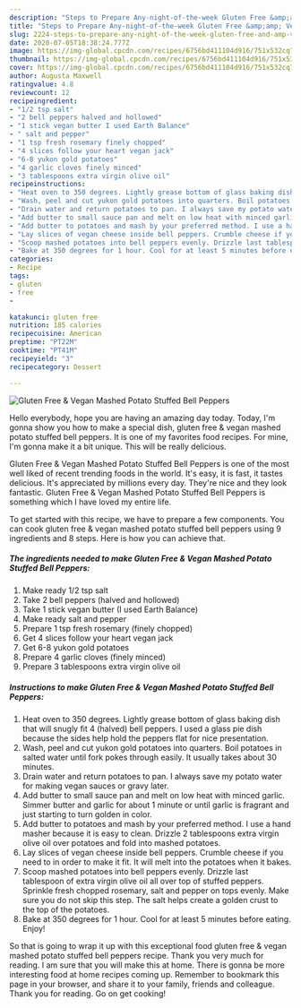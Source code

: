 ```yaml
---
description: "Steps to Prepare Any-night-of-the-week Gluten Free &amp;amp; Vegan Mashed Potato Stuffed Bell Peppers"
title: "Steps to Prepare Any-night-of-the-week Gluten Free &amp;amp; Vegan Mashed Potato Stuffed Bell Peppers"
slug: 2224-steps-to-prepare-any-night-of-the-week-gluten-free-and-amp-vegan-mashed-potato-stuffed-bell-peppers
date: 2020-07-05T18:38:24.777Z
image: https://img-global.cpcdn.com/recipes/6756bd411104d916/751x532cq70/gluten-free-vegan-mashed-potato-stuffed-bell-peppers-recipe-main-photo.jpg
thumbnail: https://img-global.cpcdn.com/recipes/6756bd411104d916/751x532cq70/gluten-free-vegan-mashed-potato-stuffed-bell-peppers-recipe-main-photo.jpg
cover: https://img-global.cpcdn.com/recipes/6756bd411104d916/751x532cq70/gluten-free-vegan-mashed-potato-stuffed-bell-peppers-recipe-main-photo.jpg
author: Augusta Maxwell
ratingvalue: 4.8
reviewcount: 12
recipeingredient:
- "1/2 tsp salt"
- "2 bell peppers halved and hollowed"
- "1 stick vegan butter I used Earth Balance"
- " salt and pepper"
- "1 tsp fresh rosemary finely chopped"
- "4 slices follow your heart vegan jack"
- "6-8 yukon gold potatoes"
- "4 garlic cloves finely minced"
- "3 tablespoons extra virgin olive oil"
recipeinstructions:
- "Heat oven to 350 degrees. Lightly grease bottom of glass baking dish that will snugly fit 4 (halved) bell peppers. I used a glass pie dish because the sides help hold the peppers flat for nice presentation."
- "Wash, peel and cut yukon gold potatoes into quarters. Boil potatoes in salted water until fork pokes through easily. It usually takes about 30 minutes."
- "Drain water and return potatoes to pan. I always save my potato water for making vegan sauces or gravy later."
- "Add butter to small sauce pan and melt on low heat with minced garlic. Simmer butter and garlic for about 1 minute or until garlic is fragrant and just starting to turn golden in color."
- "Add butter to potatoes and mash by your preferred method. I use a hand masher because it is easy to clean. Drizzle 2 tablespoons extra virgin olive oil over potatoes and fold into mashed potatoes."
- "Lay slices of vegan cheese inside bell peppers. Crumble cheese if you need to in order to make it fit. It will melt into the potatoes when it bakes."
- "Scoop mashed potatoes into bell peppers evenly. Drizzle last tablespoon of extra virgin olive oil all over top of stuffed peppers. Sprinkle fresh chopped rosemary, salt and pepper on tops evenly. Make sure you do not skip this step. The salt helps create a golden crust to the top of the potatoes."
- "Bake at 350 degrees for 1 hour. Cool for at least 5 minutes before eating. Enjoy!"
categories:
- Recipe
tags:
- gluten
- free
- 

katakunci: gluten free  
nutrition: 185 calories
recipecuisine: American
preptime: "PT22M"
cooktime: "PT41M"
recipeyield: "3"
recipecategory: Dessert

---
```



![Gluten Free &amp; Vegan Mashed Potato Stuffed Bell Peppers](https://img-global.cpcdn.com/recipes/6756bd411104d916/751x532cq70/gluten-free-vegan-mashed-potato-stuffed-bell-peppers-recipe-main-photo.jpg)

Hello everybody, hope you are having an amazing day today. Today, I'm gonna show you how to make a special dish, gluten free &amp; vegan mashed potato stuffed bell peppers. It is one of my favorites food recipes. For mine, I'm gonna make it a bit unique. This will be really delicious.

Gluten Free &amp; Vegan Mashed Potato Stuffed Bell Peppers is one of the most well liked of recent trending foods in the world. It's easy, it is fast, it tastes delicious. It's appreciated by millions every day. They're nice and they look fantastic. Gluten Free &amp; Vegan Mashed Potato Stuffed Bell Peppers is something which I have loved my entire life.




To get started with this recipe, we have to prepare a few components. You can cook gluten free &amp; vegan mashed potato stuffed bell peppers using 9 ingredients and 8 steps. Here is how you can achieve that.

<!--inarticleads1-->

##### The ingredients needed to make Gluten Free &amp; Vegan Mashed Potato Stuffed Bell Peppers:

1. Make ready 1/2 tsp salt
1. Take 2 bell peppers (halved and hollowed)
1. Take 1 stick vegan butter (I used Earth Balance)
1. Make ready  salt and pepper
1. Prepare 1 tsp fresh rosemary (finely chopped)
1. Get 4 slices follow your heart vegan jack
1. Get 6-8 yukon gold potatoes
1. Prepare 4 garlic cloves (finely minced)
1. Prepare 3 tablespoons extra virgin olive oil




<!--inarticleads2-->

##### Instructions to make Gluten Free &amp; Vegan Mashed Potato Stuffed Bell Peppers:

1. Heat oven to 350 degrees. Lightly grease bottom of glass baking dish that will snugly fit 4 (halved) bell peppers. I used a glass pie dish because the sides help hold the peppers flat for nice presentation.
1. Wash, peel and cut yukon gold potatoes into quarters. Boil potatoes in salted water until fork pokes through easily. It usually takes about 30 minutes.
1. Drain water and return potatoes to pan. I always save my potato water for making vegan sauces or gravy later.
1. Add butter to small sauce pan and melt on low heat with minced garlic. Simmer butter and garlic for about 1 minute or until garlic is fragrant and just starting to turn golden in color.
1. Add butter to potatoes and mash by your preferred method. I use a hand masher because it is easy to clean. Drizzle 2 tablespoons extra virgin olive oil over potatoes and fold into mashed potatoes.
1. Lay slices of vegan cheese inside bell peppers. Crumble cheese if you need to in order to make it fit. It will melt into the potatoes when it bakes.
1. Scoop mashed potatoes into bell peppers evenly. Drizzle last tablespoon of extra virgin olive oil all over top of stuffed peppers. Sprinkle fresh chopped rosemary, salt and pepper on tops evenly. Make sure you do not skip this step. The salt helps create a golden crust to the top of the potatoes.
1. Bake at 350 degrees for 1 hour. Cool for at least 5 minutes before eating. Enjoy!




So that is going to wrap it up with this exceptional food gluten free &amp; vegan mashed potato stuffed bell peppers recipe. Thank you very much for reading. I am sure that you will make this at home. There is gonna be more interesting food at home recipes coming up. Remember to bookmark this page in your browser, and share it to your family, friends and colleague. Thank you for reading. Go on get cooking!
